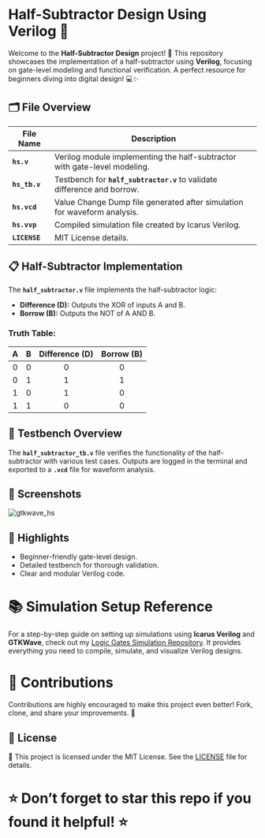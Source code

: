 # Half-Subtractor Design Using Verilog 🚀

Welcome to the **Half-Subtractor Design** project! 🎉 This repository showcases the implementation of a half-subtractor using **Verilog**, focusing on gate-level modeling and functional verification. A perfect resource for beginners diving into digital design! 💻✨

## 🗂 File Overview

| File Name                  | Description                                                                 |
|----------------------------|-----------------------------------------------------------------------------|
| **`hs.v`**    | Verilog module implementing the half-subtractor with gate-level modeling.   |
| **`hs_tb.v`** | Testbench for **`half_subtractor.v`** to validate difference and borrow.    |
| **`hs.vcd`**  | Value Change Dump file generated after simulation for waveform analysis.    |
| **`hs.vvp`**  | Compiled simulation file created by Icarus Verilog.                        |
| **`LICENSE`**              | MIT License details.                                                       |

## 📋 Half-Subtractor Implementation

The **`half_subtractor.v`** file implements the half-subtractor logic:

- **Difference (D):** Outputs the XOR of inputs A and B.
- **Borrow (B):** Outputs the NOT of A AND B.

### Truth Table:

| A | B | Difference (D) | Borrow (B) |
|:-:|:-:|:---------------:|:----------:|
| 0 | 0 |        0        |      0     |
| 0 | 1 |        1        |      1     |
| 1 | 0 |        1        |      0     |
| 1 | 1 |        0        |      0     |

## 📜 Testbench Overview

The **`half_subtractor_tb.v`** file verifies the functionality of the half-subtractor with various test cases. Outputs are logged in the terminal and exported to a **`.vcd`** file for waveform analysis.

## 📸 Screenshots

![gtkwave_hs](https://github.com/user-attachments/assets/405bea15-8ab2-4d71-b42d-92c39ae2ddaa)


## 🌟 Highlights

- Beginner-friendly gate-level design.
- Detailed testbench for thorough validation.
- Clear and modular Verilog code.

# 📚 Simulation Setup Reference

For a step-by-step guide on setting up simulations using **Icarus Verilog** and **GTKWave**, check out my [Logic Gates Simulation Repository](https://github.com/VarshithGovi/Logic_gates). It provides everything you need to compile, simulate, and visualize Verilog designs.

# 🤝 Contributions

Contributions are highly encouraged to make this project even better! Fork, clone, and share your improvements. 🚀

## 📜 License

📜 This project is licensed under the MIT License. See the [LICENSE](LICENSE) file for details.

# ⭐ Don’t forget to star this repo if you found it helpful! ⭐
